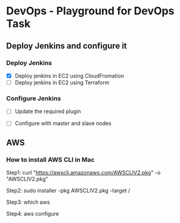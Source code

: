 # DevOps - Playground for DevOps Task

## Deploy Jenkins and configure it

### Deploy Jenkins

- [X] Deploy jenkins in EC2 using CloudFromation
- [ ] Deploy jenkins in EC2 using Terraform 

### Configure Jenkins

- [ ] Update the required plugin
- [ ] Configure with master and slave nodes




## AWS

### How to install AWS CLI in Mac

Step1: curl "https://awscli.amazonaws.com/AWSCLIV2.pkg" -o "AWSCLIV2.pkg"

Step2: sudo installer -pkg AWSCLIV2.pkg -target /

Step3: which aws

Step4: aws configure
